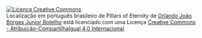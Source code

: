 <a rel="license" href="http://creativecommons.org/licenses/by-sa/4.0/"><img alt="Licença Creative Commons" style="border-width:0" src="https://i.creativecommons.org/l/by-sa/4.0/88x31.png" /></a><br /><span xmlns:dct="http://purl.org/dc/terms/" href="http://purl.org/dc/dcmitype/Text" property="dct:title" rel="dct:type">Localização em português brasileiro de Pillars of Eternity</span> de <a xmlns:cc="http://creativecommons.org/ns#" href="https://github.com/orlando2bjr/Pillars-of-Eternity-PT-BR" property="cc:attributionName" rel="cc:attributionURL">Orlando João Borges Junior Botelho</a> está licenciado com uma Licença <a rel="license" href="http://creativecommons.org/licenses/by-sa/4.0/">Creative Commons - Atribuição-CompartilhaIgual 4.0 Internacional</a>.
